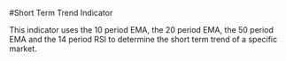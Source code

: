 #Short Term Trend Indicator

This indicator uses the 10 period EMA, the 20 period EMA, the 50 period EMA and the 14 period RSI to determine the short term trend of a specific market.

